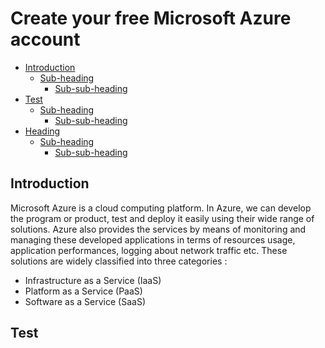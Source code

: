 
# Create your free Microsoft Azure account


- [Introduction](#introduction)
  * [Sub-heading](#sub-heading)
    + [Sub-sub-heading](#sub-sub-heading)
- [Test](#test)
  * [Sub-heading](#sub-heading-1)
    + [Sub-sub-heading](#sub-sub-heading-1)
- [Heading](#heading-2)
  * [Sub-heading](#sub-heading-2)
    + [Sub-sub-heading](#sub-sub-heading-2)

    
## Introduction
Microsoft Azure is a cloud computing platform. In Azure, we can develop the program or product, test and deploy it easily using their wide range of solutions.
Azure also provides the services by means of monitoring and managing these developed applications in terms of resources usage, application performances, logging about network traffic etc.
These solutions are widely classified into three categories : 
- Infrastructure as a Service (IaaS)
- Platform as a Service (PaaS)
- Software as a Service (SaaS)

## Test